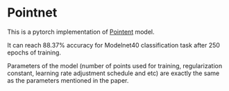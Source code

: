 # Pointnet
This is a pytorch implementation of <a href="https://github.com/aryanmikaeili/Pointnet">Pointent</a> model.

It can reach 88.37% accuracy for Modelnet40 classification task after 250 epochs of training. 

Parameters of the model (number of points used for training, regularization constant, learning rate adjustment schedule and etc) are exactly the same as the parameters mentioned in the paper.